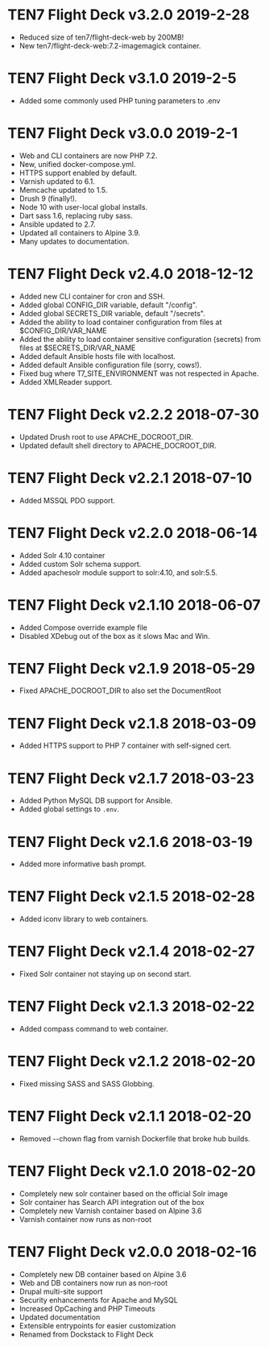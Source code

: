 TEN7 Flight Deck v3.2.0   2019-2-28
====================================
* Reduced size of ten7/flight-deck-web by 200MB!
* New ten7/flight-deck-web:7.2-imagemagick container.

TEN7 Flight Deck v3.1.0   2019-2-5
====================================
* Added some commonly used PHP tuning parameters to .env

TEN7 Flight Deck v3.0.0   2019-2-1
====================================
* Web and CLI containers are now PHP 7.2.
* New, unified docker-compose.yml.
* HTTPS support enabled by default.
* Varnish updated to 6.1.
* Memcache updated to 1.5.
* Drush 9 (finally!).
* Node 10 with user-local global installs.
* Dart sass 1.6, replacing ruby sass.
* Ansible updated to 2.7.
* Updated all containers to Alpine 3.9.
* Many updates to documentation.

TEN7 Flight Deck v2.4.0   2018-12-12
====================================
* Added new CLI container for cron and SSH.
* Added global CONFIG_DIR variable, default "/config".
* Added global SECRETS_DIR variable, default "/secrets".
* Added the ability to load container configuration from files at $CONFIG_DIR/VAR_NAME
* Added the ability to load container sensitive configuration (secrets) from files at $SECRETS_DIR/VAR_NAME
* Added default Ansible hosts file with localhost.
* Added default Ansible configuration file (sorry, cows!).
* Fixed bug where T7_SITE_ENVIRONMENT was not respected in Apache.
* Added XMLReader support.

TEN7 Flight Deck v2.2.2   2018-07-30
====================================
* Updated Drush root to use APACHE_DOCROOT_DIR.
* Updated default shell directory to APACHE_DOCROOT_DIR.

TEN7 Flight Deck v2.2.1   2018-07-10
====================================
* Added MSSQL PDO support.

TEN7 Flight Deck v2.2.0   2018-06-14
====================================
* Added Solr 4.10 container
* Added custom Solr schema support.
* Added apachesolr module support to solr:4.10, and solr:5.5.

TEN7 Flight Deck v2.1.10  2018-06-07
====================================
* Added Compose override example file
* Disabled XDebug out of the box as it slows Mac and Win.

TEN7 Flight Deck v2.1.9   2018-05-29
====================================
* Fixed APACHE_DOCROOT_DIR to also set the DocumentRoot

TEN7 Flight Deck v2.1.8   2018-03-09
====================================
* Added HTTPS support to PHP 7 container with self-signed cert.

TEN7 Flight Deck v2.1.7   2018-03-23
====================================
* Added Python MySQL DB support for Ansible.
* Added global settings to `.env`.

TEN7 Flight Deck v2.1.6   2018-03-19
====================================
* Added more informative bash prompt.

TEN7 Flight Deck v2.1.5   2018-02-28
====================================
* Added iconv library to web containers.

TEN7 Flight Deck v2.1.4   2018-02-27
====================================
* Fixed Solr container not staying up on second start.

TEN7 Flight Deck v2.1.3   2018-02-22
====================================
* Added compass command to web container.

TEN7 Flight Deck v2.1.2   2018-02-20
====================================
* Fixed missing SASS and SASS Globbing.

TEN7 Flight Deck v2.1.1   2018-02-20
====================================
* Removed --chown flag from varnish Dockerfile that broke hub builds.

TEN7 Flight Deck v2.1.0   2018-02-20
====================================
* Completely new solr container based on the official Solr image
* Solr container has Search API integration out of the box
* Completely new Varnish container based on Alpine 3.6
* Varnish container now runs as non-root

TEN7 Flight Deck v2.0.0   2018-02-16
====================================
* Completely new DB container based on Alpine 3.6
* Web and DB containers now run as non-root
* Drupal multi-site support
* Security enhancements for Apache and MySQL
* Increased OpCaching and PHP Timeouts
* Updated documentation
* Extensible entrypoints for easier customization
* Renamed from Dockstack to Flight Deck
